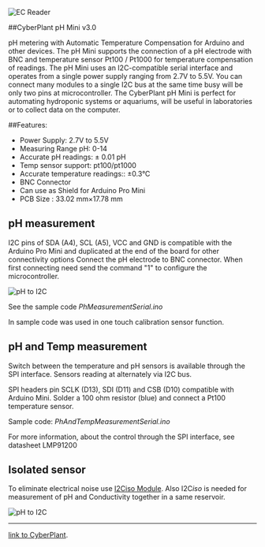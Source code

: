 ![EC Reader](http://image.cyber-plant.com/var/resizes/CyberPlantMiniSeries-01.jpg?m=1458131397)

##CyberPlant pH Mini v3.0

pH metering with Automatic Temperature Compensation for Arduino and other devices. The pH Mini supports the connection of a pH electrode with BNC and temperature sensor Pt100 / Pt1000 for temperature compensation of readings. The pH Mini uses an I2C-compatible
serial interface and operates from a single power supply
ranging from 2.7V to 5.5V. You can connect many  modules to a single I2С bus at the same time busy will be only two pins at microcontroller. The CyberPlant pH Mini is perfect for automating hydroponic systems or aquariums, will be useful in laboratories or to collect data on the computer.

##Features:

- Power Supply: 2.7V to 5.5V
- Measuring Range pH: 0-14
- Accurate pH readings: ± 0.01 pH
- Temp sensor support: pt100/pt1000
- Accurate temperature readings::  ±0.3°C
- BNC Connector
- Can use as Shield for Arduino Pro Mini
- PCB Size : 33.02 mm×17.78 mm

## pH measurement

I2C pins of SDA (A4), SCL (A5), VCC and GND is compatible with the Arduino Pro Mini and duplicated at the end of the board for other connectivity options
Connect the pH electrode to BNC connector. When first connecting need send the command "1" to configure the microcontroller.

![pH to I2C](http://image.cyber-plant.com/var/resizes/PHminiBaner1.jpg?m=1458074438)

See the sample code *PhMeasurementSerial.ino*

In sample code was used in one touch calibration sensor function.

## pH and Temp measurement

Switch between the temperature and pH sensors is available through the SPI interface. Sensors reading at alternately via I2C bus.

SPI headers pin SCLK (D13), SDI (D11) and CSB (D10) compatible with Arduino Mini. 
Solder a 100 ohm resistor (blue) and connect a Pt100 temperature sensor.

Sample code: *PhAndTempMeasurementSerial.ino*

For more information, about the control through the SPI interface, see datasheet LMP91200

## Isolated sensor

To eliminate electrical noise use [I2Ciso Module](https://github.com/cyberplantru/I2C-iso/). 
Also I2C*iso* is needed for measurement of pH and Conductivity together in a same reservoir.

![pH to I2C](http://image.cyber-plant.com/var/resizes/PHminiBaner3%2Cjpg.jpg?m=1458077695)


_______________________________________

[link to CyberPlant](http://www.cyber-plant.com).

